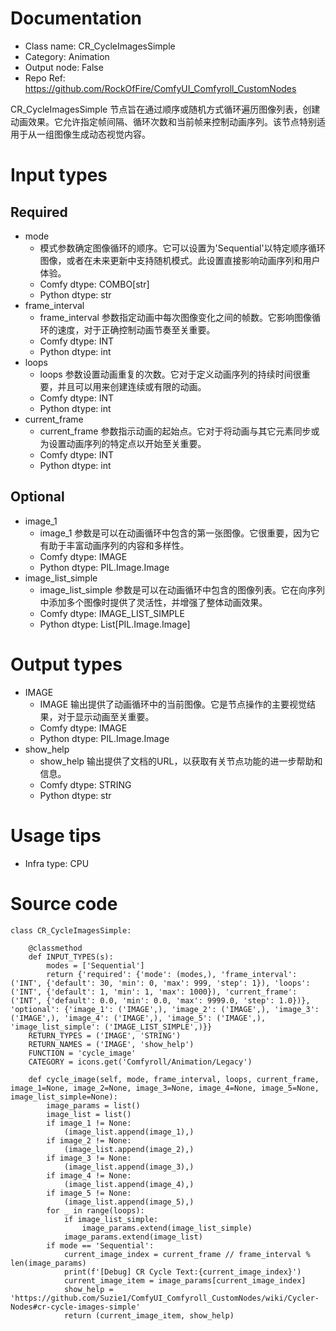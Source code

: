 # Documentation
- Class name: CR_CycleImagesSimple
- Category: Animation
- Output node: False
- Repo Ref: https://github.com/RockOfFire/ComfyUI_Comfyroll_CustomNodes

CR_CycleImagesSimple 节点旨在通过顺序或随机方式循环遍历图像列表，创建动画效果。它允许指定帧间隔、循环次数和当前帧来控制动画序列。该节点特别适用于从一组图像生成动态视觉内容。

# Input types
## Required
- mode
    - 模式参数确定图像循环的顺序。它可以设置为'Sequential'以特定顺序循环图像，或者在未来更新中支持随机模式。此设置直接影响动画序列和用户体验。
    - Comfy dtype: COMBO[str]
    - Python dtype: str
- frame_interval
    - frame_interval 参数指定动画中每次图像变化之间的帧数。它影响图像循环的速度，对于正确控制动画节奏至关重要。
    - Comfy dtype: INT
    - Python dtype: int
- loops
    - loops 参数设置动画重复的次数。它对于定义动画序列的持续时间很重要，并且可以用来创建连续或有限的动画。
    - Comfy dtype: INT
    - Python dtype: int
- current_frame
    - current_frame 参数指示动画的起始点。它对于将动画与其它元素同步或为设置动画序列的特定点以开始至关重要。
    - Comfy dtype: INT
    - Python dtype: int
## Optional
- image_1
    - image_1 参数是可以在动画循环中包含的第一张图像。它很重要，因为它有助于丰富动画序列的内容和多样性。
    - Comfy dtype: IMAGE
    - Python dtype: PIL.Image.Image
- image_list_simple
    - image_list_simple 参数是可以在动画循环中包含的图像列表。它在向序列中添加多个图像时提供了灵活性，并增强了整体动画效果。
    - Comfy dtype: IMAGE_LIST_SIMPLE
    - Python dtype: List[PIL.Image.Image]

# Output types
- IMAGE
    - IMAGE 输出提供了动画循环中的当前图像。它是节点操作的主要视觉结果，对于显示动画至关重要。
    - Comfy dtype: IMAGE
    - Python dtype: PIL.Image.Image
- show_help
    - show_help 输出提供了文档的URL，以获取有关节点功能的进一步帮助和信息。
    - Comfy dtype: STRING
    - Python dtype: str

# Usage tips
- Infra type: CPU

# Source code
```
class CR_CycleImagesSimple:

    @classmethod
    def INPUT_TYPES(s):
        modes = ['Sequential']
        return {'required': {'mode': (modes,), 'frame_interval': ('INT', {'default': 30, 'min': 0, 'max': 999, 'step': 1}), 'loops': ('INT', {'default': 1, 'min': 1, 'max': 1000}), 'current_frame': ('INT', {'default': 0.0, 'min': 0.0, 'max': 9999.0, 'step': 1.0})}, 'optional': {'image_1': ('IMAGE',), 'image_2': ('IMAGE',), 'image_3': ('IMAGE',), 'image_4': ('IMAGE',), 'image_5': ('IMAGE',), 'image_list_simple': ('IMAGE_LIST_SIMPLE',)}}
    RETURN_TYPES = ('IMAGE', 'STRING')
    RETURN_NAMES = ('IMAGE', 'show_help')
    FUNCTION = 'cycle_image'
    CATEGORY = icons.get('Comfyroll/Animation/Legacy')

    def cycle_image(self, mode, frame_interval, loops, current_frame, image_1=None, image_2=None, image_3=None, image_4=None, image_5=None, image_list_simple=None):
        image_params = list()
        image_list = list()
        if image_1 != None:
            (image_list.append(image_1),)
        if image_2 != None:
            (image_list.append(image_2),)
        if image_3 != None:
            (image_list.append(image_3),)
        if image_4 != None:
            (image_list.append(image_4),)
        if image_5 != None:
            (image_list.append(image_5),)
        for _ in range(loops):
            if image_list_simple:
                image_params.extend(image_list_simple)
            image_params.extend(image_list)
        if mode == 'Sequential':
            current_image_index = current_frame // frame_interval % len(image_params)
            print(f'[Debug] CR Cycle Text:{current_image_index}')
            current_image_item = image_params[current_image_index]
            show_help = 'https://github.com/Suzie1/ComfyUI_Comfyroll_CustomNodes/wiki/Cycler-Nodes#cr-cycle-images-simple'
            return (current_image_item, show_help)
```